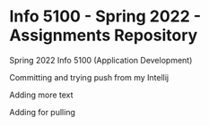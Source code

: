 # Info 5100 - Spring 2022 - Assignments Repository
Spring 2022 Info 5100 (Application Development)

Committing and trying push from my Intellij

Adding more text

Adding for pulling
